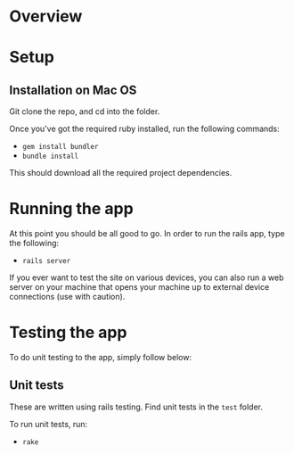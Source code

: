 # Overview


# Setup

## Installation on Mac OS 

Git clone the repo, and cd into the folder.

Once you've got the required ruby installed, run the following commands:

* `gem install bundler`
* `bundle install`

This should download all the required project dependencies.


# Running the app
At this point you should be all good to go. In order to run the rails app, type the following:

* `rails server`

If you ever want to test the site on various devices, you can also run a web server on your machine that opens your
machine up to external device connections (use with caution).


# Testing the app
To do unit testing to the app, simply follow below:

  
## Unit tests
These are written using rails testing. Find unit tests in the `test` folder. 

To run unit tests, run:

* `rake`
